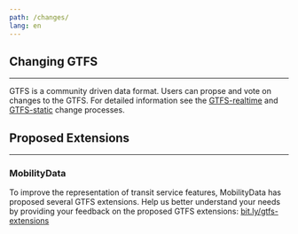 ```yaml
---
path: /changes/
lang: en
---
```


## Changing GTFS
<hr>

GTFS is a community driven data format. Users can propse and vote on changes to the GTFS. For detailed information see the [GTFS-realtime](/reference/realtime/changes/) and [GTFS-static](/reference/static/changes) change processes. 


## Proposed Extensions
<hr>

### MobilityData

To improve the representation of transit service features, MobilityData has proposed several GTFS extensions. Help us better understand your needs by providing your feedback on the proposed GTFS extensions: [bit.ly/gtfs-extensions](http://bit.ly/gtfs-extensions)
